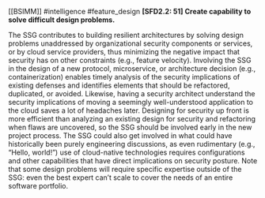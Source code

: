 [[BSIMM]] #intelligence #feature_design
**[SFD2.2: 51] Create capability to solve difficult design problems.**


The SSG contributes to building resilient architectures by solving design problems unaddressed by organizational security components or services, or by cloud service providers, thus minimizing the negative impact that security has on other constraints (e.g., feature velocity). Involving the SSG in the design of a new protocol, microservice, or architecture decision (e.g., containerization) enables timely analysis of the security implications of existing defenses and identifies elements that should be refactored, duplicated, or avoided. Likewise, having a security architect understand the security implications of moving a seemingly well-understood application to the cloud saves a lot of headaches later. Designing for security up front is more efficient than analyzing an existing design for security and refactoring when flaws are uncovered, so the SSG should be involved early in the new project process. The SSG could also get involved in what could have historically been purely engineering discussions, as even rudimentary (e.g., “Hello, world!”) use of cloud-native technologies requires configurations and other capabilities that have direct implications on security posture. Note that some design problems will require specific expertise outside of the SSG: even the best expert can’t scale to cover the needs of an entire software portfolio.


